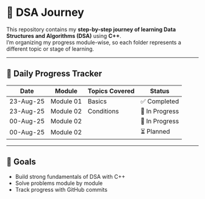 # 🧩 DSA Journey

This repository contains my **step-by-step journey of learning Data Structures and Algorithms (DSA)** using **C++**.  
I’m organizing my progress module-wise, so each folder represents a different topic or stage of learning.  

---

## 📅 Daily Progress Tracker 

| Date       | Module   | Topics Covered                     | Status        |
|------------|----------|------------------------------------|---------------|
| 23-Aug-25  | Module 01| Basics                             | ✅ Completed  |
| 23-Aug-25  | Module 02| Conditions                         | 🔄 In Progress|
| 00-Aug-25  | Module 02|                                    | 🔄 In Progress|
| 00-Aug-25  | Module 02|                                    | ⏳ Planned    |

---

## 📌 Goals
- Build strong fundamentals of DSA with C++  
- Solve problems module by module  
- Track progress with GitHub commits  